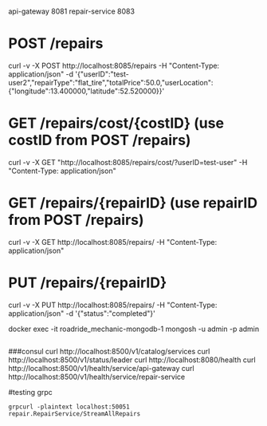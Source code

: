 ```
```
api-gateway 8081
repair-service 8083

# POST /repairs
curl -v -X POST http://localhost:8085/repairs -H "Content-Type: application/json" -d '{"userID":"test-user2","repairType":"flat_tire","totalPrice":50.0,"userLocation":{"longitude":13.400000,"latitude":52.520000}}'

# GET /repairs/cost/{costID} (use costID from POST /repairs)
curl -v -X GET "http://localhost:8085/repairs/cost/<costID>?userID=test-user" -H "Content-Type: application/json"

# GET /repairs/{repairID} (use repairID from POST /repairs)
curl -v -X GET http://localhost:8085/repairs/<repairID> -H "Content-Type: application/json"

# PUT /repairs/{repairID}
curl -v -X PUT http://localhost:8085/repairs/<repairID> -H "Content-Type: application/json" -d '{"status":"completed"}'

docker exec -it roadride_mechanic-mongodb-1 mongosh -u admin -p admin
```
```

###consul
curl http://localhost:8500/v1/catalog/services
curl http://localhost:8500/v1/status/leader
curl http://localhost:8080/health
curl http://localhost:8500/v1/health/service/api-gateway
curl http://localhost:8500/v1/health/service/repair-service

#testing grpc
```
grpcurl -plaintext localhost:50051 repair.RepairService/StreamAllRepairs
```
```
